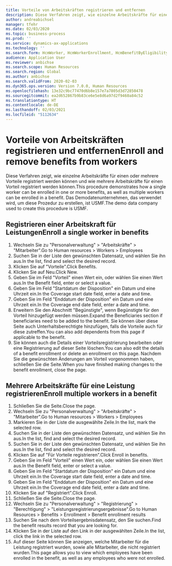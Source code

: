 ```yaml
---
title: Vorteile von Arbeitskräften registrieren und entfernen
description: Diese Verfahren zeigt, wie einzelne Arbeitskräfte für einen oder mehrere Vorteile registriert werden können und wie mehrere Arbeitskräfte für einen Vorteil registriert werden können.
author: andreabichsel
manager: tfehr
ms.date: 02/03/2020
ms.topic: business-process
ms.prod: ''
ms.service: dynamics-ax-applications
ms.technology: ''
ms.search.form: HcmWorker, HcmWorkerEnrollment, HcmBenefitByEligibilityLookup, HcmMassBenefitEnrollment, HcmBenefitLookup, HcmMassBenefitEnrollmentResults, BenefitWorkspace, HcmBenefitSummaryPart
audience: Application User
ms.reviewer: anbichse
ms.search.scope: Human Resources
ms.search.region: Global
ms.author: anbichse
ms.search.validFrom: 2020-02-03
ms.dyn365.ops.version: Version 7.0.0, Human Resources
ms.openlocfilehash: 13e32c9bc77470d6b8e157e7a7805d3d72850478
ms.sourcegitcommit: ea2d652867b9b83ce6e5e8d6a97d2f9460a84c52
ms.translationtype: HT
ms.contentlocale: de-DE
ms.lasthandoff: 02/03/2021
ms.locfileid: "5112634"
---
```

# <a name="enroll-and-remove-benefits-from-workers"></a><span data-ttu-id="3ac2f-103">Vorteile von Arbeitskräften registrieren und entfernen</span><span class="sxs-lookup"><span data-stu-id="3ac2f-103">Enroll and remove benefits from workers</span></span>



<span data-ttu-id="3ac2f-104">Diese Verfahren zeigt, wie einzelne Arbeitskräfte für einen oder mehrere Vorteile registriert werden können und wie mehrere Arbeitskräfte für einen Vorteil registriert werden können.</span><span class="sxs-lookup"><span data-stu-id="3ac2f-104">This procedure demonstrates how a single worker can be enrolled in one or more benefits, as well as multiple workers can be enrolled in a benefit.</span></span> <span data-ttu-id="3ac2f-105">Das Demodatenunternehmen, das verwendet wird, um diese Prozedur zu erstellen, ist USMF.</span><span class="sxs-lookup"><span data-stu-id="3ac2f-105">The demo data company used to create this procedure is USMF.</span></span>


## <a name="enroll-a-single-worker-in-benefits"></a><span data-ttu-id="3ac2f-106">Registrieren einer Arbeitskraft für Leistungen</span><span class="sxs-lookup"><span data-stu-id="3ac2f-106">Enroll a single worker in benefits</span></span>
1. <span data-ttu-id="3ac2f-107">Wechseln Sie zu "Personalverwaltung" > "Arbeitskräfte" > "Mitarbeiter".</span><span class="sxs-lookup"><span data-stu-id="3ac2f-107">Go to Human resources > Workers > Employees</span></span>
2. <span data-ttu-id="3ac2f-108">Suchen Sie in der Liste den gewünschten Datensatz, und wählen Sie ihn aus.</span><span class="sxs-lookup"><span data-stu-id="3ac2f-108">In the list, find and select the desired record.</span></span>
3. <span data-ttu-id="3ac2f-109">Klicken Sie auf "Vorteile".</span><span class="sxs-lookup"><span data-stu-id="3ac2f-109">Click Benefits.</span></span>
4. <span data-ttu-id="3ac2f-110">Klicken Sie auf Neu.</span><span class="sxs-lookup"><span data-stu-id="3ac2f-110">Click New.</span></span>
5. <span data-ttu-id="3ac2f-111">Geben Sie im Feld "Vorteil" einen Wert ein, oder wählen Sie einen Wert aus.</span><span class="sxs-lookup"><span data-stu-id="3ac2f-111">In the Benefit field, enter or select a value.</span></span>
6. <span data-ttu-id="3ac2f-112">Geben Sie im Feld "Startdatum der Disposition" ein Datum und eine Uhrzeit ein.</span><span class="sxs-lookup"><span data-stu-id="3ac2f-112">In the Coverage start date field, enter a date and time.</span></span>
7. <span data-ttu-id="3ac2f-113">Geben Sie im Feld "Enddatum der Disposition" ein Datum und eine Uhrzeit ein.</span><span class="sxs-lookup"><span data-stu-id="3ac2f-113">In the Coverage end date field, enter a date and time.</span></span>
8. <span data-ttu-id="3ac2f-114">Erweitern Sie den Abschnitt "Begünstigte", wenn Begünstigte für den Vorteil hinzugefügt werden müssen.</span><span class="sxs-lookup"><span data-stu-id="3ac2f-114">Expand the Beneficiaries section if beneficiaries need to be added to the benefit.</span></span> <span data-ttu-id="3ac2f-115">Sie können über diese Seite auch Unterhaltsberechtigte hinzufügen, falls die Vorteile auch für diese zutreffen.</span><span class="sxs-lookup"><span data-stu-id="3ac2f-115">You can also add dependents from this page if applicable to the benefit.</span></span>
9. <span data-ttu-id="3ac2f-116">Sie können auch die Details einer Vorteilsregistrierung bearbeiten oder eine Registrierung auf dieser Seite löschen.</span><span class="sxs-lookup"><span data-stu-id="3ac2f-116">You can also edit the details of a benefit enrollment or delete an enrollment on this page.</span></span> <span data-ttu-id="3ac2f-117">Nachdem Sie die gewünschten Änderungen am Vorteil vorgenommen haben, schließen Sie die Seite.</span><span class="sxs-lookup"><span data-stu-id="3ac2f-117">When you have finished making changes to the benefit enrollment, close the page.</span></span>

## <a name="enroll-multiple-workers-in-a-benefit"></a><span data-ttu-id="3ac2f-118">Mehrere Arbeitskräfte für eine Leistung registrieren</span><span class="sxs-lookup"><span data-stu-id="3ac2f-118">Enroll multiple workers in a benefit</span></span>
1. <span data-ttu-id="3ac2f-119">Schließen Sie die Seite.</span><span class="sxs-lookup"><span data-stu-id="3ac2f-119">Close the page.</span></span>
2. <span data-ttu-id="3ac2f-120">Wechseln Sie zu "Personalverwaltung" > "Arbeitskräfte" > "Mitarbeiter".</span><span class="sxs-lookup"><span data-stu-id="3ac2f-120">Go to Human resources > Workers > Employees</span></span>
3. <span data-ttu-id="3ac2f-121">Markieren Sie in der Liste die ausgewählte Zeile.</span><span class="sxs-lookup"><span data-stu-id="3ac2f-121">In the list, mark the selected row.</span></span>
4. <span data-ttu-id="3ac2f-122">Suchen Sie in der Liste den gewünschten Datensatz, und wählen Sie ihn aus.</span><span class="sxs-lookup"><span data-stu-id="3ac2f-122">In the list, find and select the desired record.</span></span>
5. <span data-ttu-id="3ac2f-123">Suchen Sie in der Liste den gewünschten Datensatz, und wählen Sie ihn aus.</span><span class="sxs-lookup"><span data-stu-id="3ac2f-123">In the list, find and select the desired record.</span></span>
6. <span data-ttu-id="3ac2f-124">Klicken Sie auf "Für Vorteile registrieren".</span><span class="sxs-lookup"><span data-stu-id="3ac2f-124">Click Enroll in benefits.</span></span>
7. <span data-ttu-id="3ac2f-125">Geben Sie im Feld "Vorteil" einen Wert ein, oder wählen Sie einen Wert aus.</span><span class="sxs-lookup"><span data-stu-id="3ac2f-125">In the Benefit field, enter or select a value.</span></span>
8. <span data-ttu-id="3ac2f-126">Geben Sie im Feld "Startdatum der Disposition" ein Datum und eine Uhrzeit ein.</span><span class="sxs-lookup"><span data-stu-id="3ac2f-126">In the Coverage start date field, enter a date and time.</span></span>
9. <span data-ttu-id="3ac2f-127">Geben Sie im Feld "Enddatum der Disposition" ein Datum und eine Uhrzeit ein.</span><span class="sxs-lookup"><span data-stu-id="3ac2f-127">In the Coverage end date field, enter a date and time.</span></span>
10. <span data-ttu-id="3ac2f-128">Klicken Sie auf "Registriert".</span><span class="sxs-lookup"><span data-stu-id="3ac2f-128">Click Enroll.</span></span>
11. <span data-ttu-id="3ac2f-129">Schließen Sie die Seite.</span><span class="sxs-lookup"><span data-stu-id="3ac2f-129">Close the page.</span></span>
12. <span data-ttu-id="3ac2f-130">Wechseln Sie zu "Personalverwaltung" > "Registrierung" > "Berechtigung" > "Leistungsregistrierungsergebnisse".</span><span class="sxs-lookup"><span data-stu-id="3ac2f-130">Go to Human Resources > Benefits > Enrollment > Benefit enrollment results</span></span>
13. <span data-ttu-id="3ac2f-131">Suchen Sie nach dem Vorteilsergebnisdatensatz, den Sie suchen.</span><span class="sxs-lookup"><span data-stu-id="3ac2f-131">Find the benefit results record that you are looking for.</span></span>
14. <span data-ttu-id="3ac2f-132">Klicken Sie in der Liste auf den Link in der ausgewählten Zeile.</span><span class="sxs-lookup"><span data-stu-id="3ac2f-132">In the list, click the link in the selected row.</span></span>
15. <span data-ttu-id="3ac2f-133">Auf dieser Seite können Sie anzeigen, welche Mitarbeiter für die Leistung registriert wurden, sowie alle Mitarbeiter, die nicht registriert wurden.</span><span class="sxs-lookup"><span data-stu-id="3ac2f-133">This page allows you to view which employees have been enrolled in the benefit, as well as any employees who were not enrolled.</span></span>

